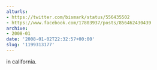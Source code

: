 ```yaml
---
alturls:
- https://twitter.com/bismark/status/556435502
- https://www.facebook.com/17803937/posts/856462430439
archive:
- 2008-01
date: '2008-01-02T22:32:57+00:00'
slug: '1199313177'
---
```


in california.

